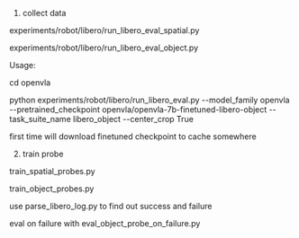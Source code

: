 
1. collect data

experiments/robot/libero/run_libero_eval_spatial.py

experiments/robot/libero/run_libero_eval_object.py

Usage:

cd openvla

python experiments/robot/libero/run_libero_eval.py   --model_family openvla   --pretrained_checkpoint openvla/openvla-7b-finetuned-libero-object   --task_suite_name libero_object   --center_crop True

first time will download finetuned checkpoint to cache somewhere

2. train probe

train_spatial_probes.py

train_object_probes.py

use parse_libero_log.py to find out success and failure

eval on failure with eval_object_probe_on_failure.py